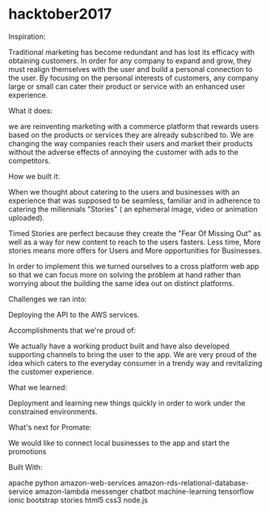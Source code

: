 # hacktober2017
Inspiration: 

Traditional marketing has become redundant and has lost its efficacy with obtaining customers. In order for any company to expand and grow, they must realign themselves with the user and build a personal connection to the user. By focusing on the personal interests of customers, any company large or small can cater their product or service with an enhanced user experience.

What it does:

we are reinventing marketing with a commerce platform that rewards users based on the products or services they are already subscribed to. We are changing the way companies reach their users and market their products without the adverse effects of annoying the customer with ads to the competitors.

How we built it:

When we thought about catering to the users and businesses with an experience that was supposed to be seamless, familiar and in adherence to catering the millennials "Stories" ( an ephemeral image, video or animation uploaded).

Timed Stories are perfect because they create the "Fear Of Missing Out" as well as a way for new content to reach to the users fasters. Less time, More stories means more offers for Users and More opportunities for Businesses.

In order to implement this we turned ourselves to a cross platform web app so that we can focus more on solving the problem at hand rather than worrying about the building the same idea out on distinct platforms.

Challenges we ran into:

Deploying the API to the AWS services.

Accomplishments that we're proud of:

We actually have a working product built and have also developed supporting channels to bring the user to the app. We are very proud of the idea which caters to the everyday consumer in a trendy way and revitalizing the customer experience.

What we learned:

Deployment and learning new things quickly in order to work under the constrained environments.

What's next for Promate:

We would like to connect local businesses to the app and start the promotions

Built With:

apache
python
amazon-web-services
amazon-rds-relational-database-service
amazon-lambda
messenger
chatbot
machine-learning
tensorflow
ionic
bootstrap
stories
html5
css3
node.js
